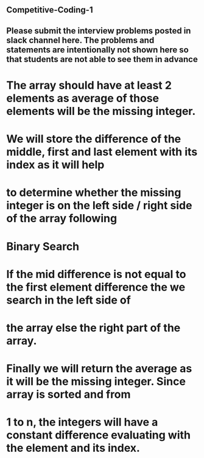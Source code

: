 ## Competitive-Coding-1
## Please submit the interview problems posted in slack channel here. The problems and statements are    intentionally not shown here so that students are not able to see them in advance 

# The array should have at least 2 elements as average of those elements will be the missing integer.
# We will store the difference of the middle, first and last element with its index as it will help
# to determine whether the missing integer is on the left side / right side of the array following 
# Binary Search
# If the mid difference is not equal to the first element difference the we search in the left side of
# the array else the right part of the array.
# Finally we will return the average as it will be the missing integer. Since array is sorted and from
# 1 to n, the integers will have a constant difference evaluating with the element and its index. 

